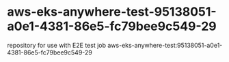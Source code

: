 # aws-eks-anywhere-test-95138051-a0e1-4381-86e5-fc79bee9c549-29
repository for use with E2E test job aws-eks-anywhere-test:95138051-a0e1-4381-86e5-fc79bee9c549-29
